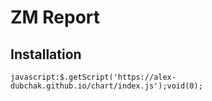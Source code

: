 # ZM Report

## Installation

```
javascript:$.getScript('https://alex-dubchak.github.io/chart/index.js');void(0); 
```
